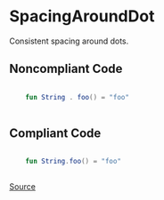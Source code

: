 # SpacingAroundDot

Consistent spacing around dots.

## Noncompliant Code

```kotlin

    fun String . foo() = "foo"
    
```
## Compliant Code

```kotlin

    fun String.foo() = "foo"
    
```

[Source](https://detekt.dev/docs/rules/formatting#spacingarounddot)
